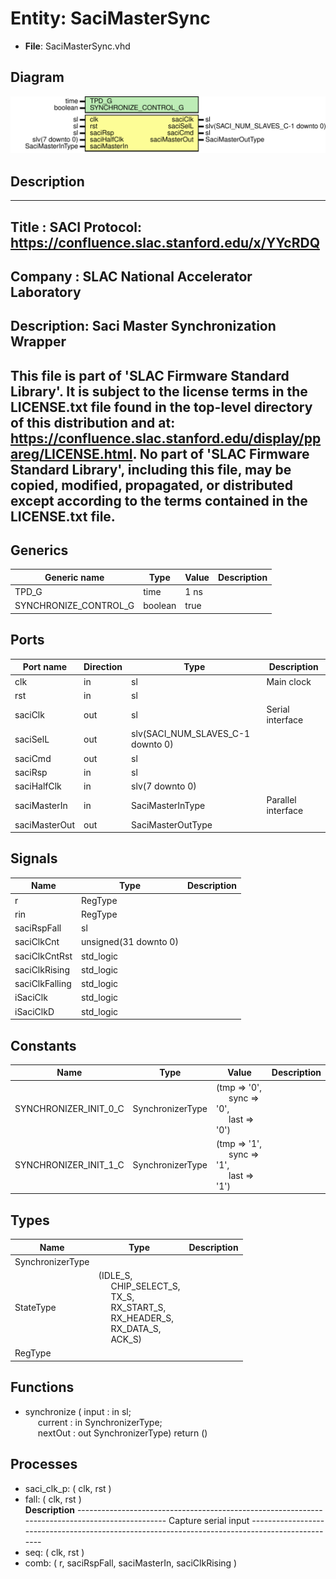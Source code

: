 # Entity: SaciMasterSync

- **File**: SaciMasterSync.vhd
## Diagram

![Diagram](SaciMasterSync.svg "Diagram")
## Description

-----------------------------------------------------------------------------
 Title      : SACI Protocol: https://confluence.slac.stanford.edu/x/YYcRDQ
-----------------------------------------------------------------------------
 Company    : SLAC National Accelerator Laboratory
-----------------------------------------------------------------------------
 Description: Saci Master Synchronization Wrapper
-----------------------------------------------------------------------------
 This file is part of 'SLAC Firmware Standard Library'.
 It is subject to the license terms in the LICENSE.txt file found in the
 top-level directory of this distribution and at:
    https://confluence.slac.stanford.edu/display/ppareg/LICENSE.html.
 No part of 'SLAC Firmware Standard Library', including this file,
 may be copied, modified, propagated, or distributed except according to
 the terms contained in the LICENSE.txt file.
-----------------------------------------------------------------------------
## Generics

| Generic name          | Type    | Value | Description |
| --------------------- | ------- | ----- | ----------- |
| TPD_G                 | time    | 1 ns  |             |
| SYNCHRONIZE_CONTROL_G | boolean | true  |             |
## Ports

| Port name     | Direction | Type                              | Description        |
| ------------- | --------- | --------------------------------- | ------------------ |
| clk           | in        | sl                                |  Main clock        |
| rst           | in        | sl                                |                    |
| saciClk       | out       | sl                                | Serial interface   |
| saciSelL      | out       | slv(SACI_NUM_SLAVES_C-1 downto 0) |                    |
| saciCmd       | out       | sl                                |                    |
| saciRsp       | in        | sl                                |                    |
| saciHalfClk   | in        | slv(7 downto 0)                   |                    |
| saciMasterIn  | in        | SaciMasterInType                  | Parallel interface |
| saciMasterOut | out       | SaciMasterOutType                 |                    |
## Signals

| Name           | Type                  | Description |
| -------------- | --------------------- | ----------- |
| r              | RegType               |             |
|  rin           | RegType               |             |
| saciRspFall    | sl                    |             |
| saciClkCnt     | unsigned(31 downto 0) |             |
| saciClkCntRst  | std_logic             |             |
| saciClkRising  | std_logic             |             |
| saciClkFalling | std_logic             |             |
| iSaciClk       | std_logic             |             |
| iSaciClkD      | std_logic             |             |
## Constants

| Name                  | Type             | Value                                                                                                           | Description |
| --------------------- | ---------------- | --------------------------------------------------------------------------------------------------------------- | ----------- |
| SYNCHRONIZER_INIT_0_C | SynchronizerType |  (tmp => '0',<br><span style="padding-left:20px"> sync => '0',<br><span style="padding-left:20px"> last => '0') |             |
| SYNCHRONIZER_INIT_1_C | SynchronizerType |  (tmp => '1',<br><span style="padding-left:20px"> sync => '1',<br><span style="padding-left:20px"> last => '1') |             |
## Types

| Name             | Type                                                                                                                                                                                                                                                                                              | Description |
| ---------------- | ------------------------------------------------------------------------------------------------------------------------------------------------------------------------------------------------------------------------------------------------------------------------------------------------- | ----------- |
| SynchronizerType |                                                                                                                                                                                                                                                                                                   |             |
| StateType        | (IDLE_S,<br><span style="padding-left:20px"> CHIP_SELECT_S,<br><span style="padding-left:20px"> TX_S,<br><span style="padding-left:20px"> RX_START_S,<br><span style="padding-left:20px"> RX_HEADER_S,<br><span style="padding-left:20px"> RX_DATA_S,<br><span style="padding-left:20px"> ACK_S)  |             |
| RegType          |                                                                                                                                                                                                                                                                                                   |             |
## Functions
- synchronize <font id="function_arguments">( input   : in  sl;<br><span style="padding-left:20px"> current : in  SynchronizerType;<br><span style="padding-left:20px"> nextOut : out SynchronizerType) </font> <font id="function_return">return ()</font>
## Processes
- saci_clk_p: ( clk, rst )
- fall: ( clk, rst )
</br>**Description**
------------------------------------------------------------------------------------------------  Capture serial input ------------------------------------------------------------------------------------------------ 
- seq: ( clk, rst )
- comb: ( r, saciRspFall, saciMasterIn, saciClkRising )
